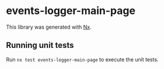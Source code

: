 # events-logger-main-page

This library was generated with [Nx](https://nx.dev).

## Running unit tests

Run `nx test events-logger-main-page` to execute the unit tests.
